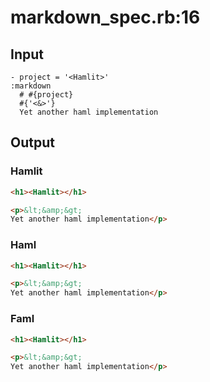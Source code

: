 # markdown\_spec.rb:16
## Input
```haml
- project = '<Hamlit>'
:markdown
  # #{project}
  #{'<&>'}
  Yet another haml implementation

```

## Output
### Hamlit
```html
<h1><Hamlit></h1>

<p>&lt;&amp;&gt;
Yet another haml implementation</p>

```

### Haml
```html
<h1><Hamlit></h1>

<p>&lt;&amp;&gt;
Yet another haml implementation</p>


```

### Faml
```html
<h1><Hamlit></h1>

<p>&lt;&amp;&gt;
Yet another haml implementation</p>

```
